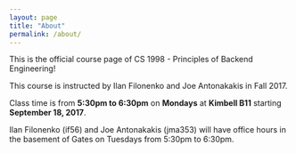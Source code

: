 ```yaml
---
layout: page
title: "About"
permalink: /about/
---
```


This is the official course page of CS 1998 - Principles of Backend Engineering!

This course is instructed by Ilan Filonenko and Joe Antonakakis in Fall 2017.

Class time is from **5:30pm to 6:30pm** on **Mondays** at **Kimbell B11** starting **September 18, 2017**.

Ilan Filonenko (if56) and Joe Antonakakis (jma353) will have office hours in the basement of Gates on Tuesdays from 5:30pm to 6:30pm.
